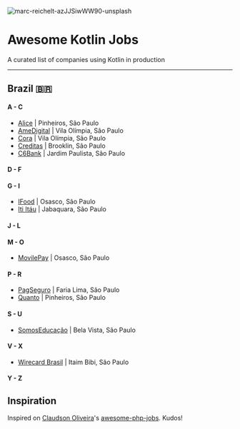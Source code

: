 ![marc-reichelt-azJJSiwWW90-unsplash](https://user-images.githubusercontent.com/11817331/96663127-6c348b80-1326-11eb-8e88-685f0e7db84f.jpg)


# Awesome Kotlin Jobs
A curated list of companies using Kotlin in production

---

## Brazil 🇧🇷

#### A - C
* [Alice](https://www.alice.com.br/) | Pinheiros, São Paulo
* [AmeDigital](https://www.amedigital.com/) | Vila Olímpia, São Paulo
* [Cora](https://www.cora.com.br/) | Vila Olímpia, São Paulo
* [Creditas](https://www.creditas.com/) | Brooklin, São Paulo
* [C6Bank](https://www.c6bank.com.br/) | Jardim Paulista, São Paulo
#### D - F
#### G - I
* [IFood](https://www.ifood.com.br/) | Osasco, São Paulo
* [Iti Itáu](https://iti.itau/) | Jabaquara, São Paulo
#### J - L
#### M - O
* [MovilePay](https://movilepay.ifood.com.br/movilepay) | Osasco, São Paulo
#### P - R
* [PagSeguro](https://dev.pagseguro.uol.com.br/) | Faria Lima, São Paulo
* [Quanto](https://quan.to/) | Pinheiros, São Paulo
#### S - U
* [SomosEducação](https://www.somoseducacao.com.br/en/main/) | Bela Vista, São Paulo
#### V - X
* [Wirecard Brasil](https://wirecard.com.br/) | Itaim Bibi, São Paulo
#### Y - Z


## Inspiration

Inspired on [Claudson Oliveira](https://github.com/filhodanuvem)'s [awesome-php-jobs](https://github.com/filhodanuvem/awesome-php-jobs). Kudos!
